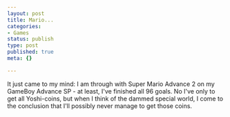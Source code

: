 ```yaml
---
layout: post
title: Mario...
categories:
- Games
status: publish
type: post
published: true
meta: {}

---
```

It just came to my mind: I am through with Super Mario Advance 2 on my GameBoy Advance SP - at least, I've finished all 96 goals. No I've only to get all Yoshi-coins, but when I think of the dammed special world, I come to the conclusion that I'll possibly never manage to get those coins.
